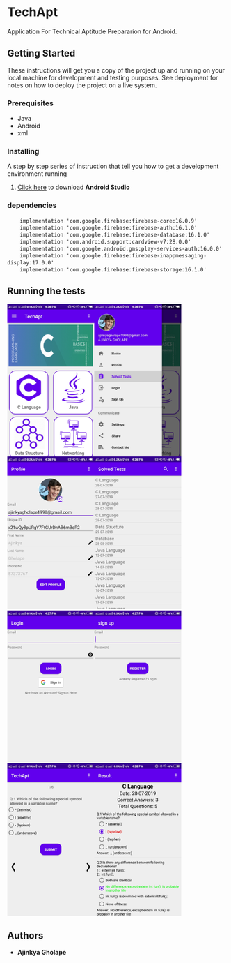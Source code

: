 # TechApt
Application For Technical Aptitude Prepararion for Android. 
## Getting Started
These instructions will get you a copy of the project up and running on your local machine for development and testing purposes. See deployment for notes on how to deploy the project on a live system.
### Prerequisites
* Java
* Android
* xml

### Installing
A step by step series of instruction that tell you how to get a development environment running
1. [Click here](https://developer.android.com/studio?gclid=Cj0KCQjw5MLrBRClARIsAPG0WGw3Dp3NljjKHh1u6CCbG5yI_ZzuNmhlwzo8hjbn6Gz-5pwtGLy18t8aAvMfEALw_wcB) to download **Android Studio**
### dependencies
```
    implementation 'com.google.firebase:firebase-core:16.0.9'
    implementation 'com.google.firebase:firebase-auth:16.1.0'
    implementation 'com.google.firebase:firebase-database:16.1.0'
    implementation 'com.android.support:cardview-v7:28.0.0'
    implementation 'com.google.android.gms:play-services-auth:16.0.0'
    implementation 'com.google.firebase:firebase-inappmessaging-display:17.0.0'
    implementation 'com.google.firebase:firebase-storage:16.1.0'
```
## Running the tests

<img width="200" height="350" align="left" title="content_main" src="https://github.com/ajinkyagholape1998/TechApt/blob/master/Screenshots/1.jpg">
<img width="200" height="350" align="left" title="activity_main" src="https://github.com/ajinkyagholape1998/TechApt/blob/master/Screenshots/2.jpg">
<img width="200" height="350" align="left" title="activity_profile" src="https://github.com/ajinkyagholape1998/TechApt/blob/master/Screenshots/3.jpg">
<img width="200" height="350" title="activity_solved_tests" src="https://github.com/ajinkyagholape1998/TechApt/blob/master/Screenshots/4.jpg">

<img width="200" height="350" align="left" title="activity_login" src="https://github.com/ajinkyagholape1998/TechApt/blob/master/Screenshots/5.jpg">
<img width="200" height="350" align="left" title="activity_registration" src="https://github.com/ajinkyagholape1998/TechApt/blob/master/Screenshots/7.jpg">
<img width="200" height="350" align="left" title="activity_clanguage_questions" src="https://github.com/ajinkyagholape1998/TechApt/blob/master/Screenshots/9.jpg">
<img width="200" height="350" title="activity_result" src="https://github.com/ajinkyagholape1998/TechApt/blob/master/Screenshots/10.jpg">



## Authors
* **Ajinkya Gholape** 


